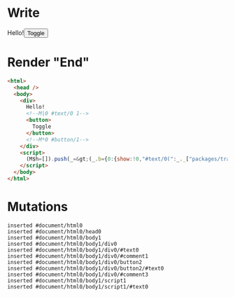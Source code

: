 # Write
  <div>Hello!<!M|0 #text/0 1><button>Toggle</button><!M*0 #button/1></div><script>(M$h=[]).push(_=>(_.b={0:{show:!0,"#text/0(":_._["packages/translator-tags/src/__tests__/fixtures/basic-toggle-show/template.marko_1_renderer"],"#text/0!":_.a={"#scope":1},"#scope":0},1:_.a}),[0,"packages/translator-tags/src/__tests__/fixtures/basic-toggle-show/template.marko_0_show",])</script>


# Render "End"
```html
<html>
  <head />
  <body>
    <div>
      Hello!
      <!--M|0 #text/0 1-->
      <button>
        Toggle
      </button>
      <!--M*0 #button/1-->
    </div>
    <script>
      (M$h=[]).push(_=&gt;(_.b={0:{show:!0,"#text/0(":_._["packages/translator-tags/src/__tests__/fixtures/basic-toggle-show/template.marko_1_renderer"],"#text/0!":_.a={"#scope":1},"#scope":0},1:_.a}),[0,"packages/translator-tags/src/__tests__/fixtures/basic-toggle-show/template.marko_0_show",])
    </script>
  </body>
</html>
```

# Mutations
```
inserted #document/html0
inserted #document/html0/head0
inserted #document/html0/body1
inserted #document/html0/body1/div0
inserted #document/html0/body1/div0/#text0
inserted #document/html0/body1/div0/#comment1
inserted #document/html0/body1/div0/button2
inserted #document/html0/body1/div0/button2/#text0
inserted #document/html0/body1/div0/#comment3
inserted #document/html0/body1/script1
inserted #document/html0/body1/script1/#text0
```